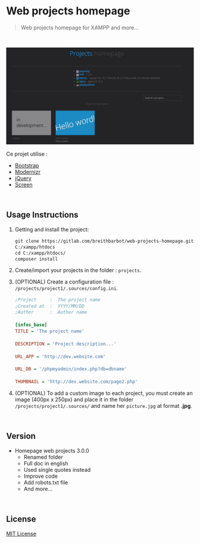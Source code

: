 # Web projects homepage

> Web projects homepage for XAMPP and more...

<br>

![Web projects homepage](.sources/demo-web-projects-homepage.gif "Web projects homepage")

Ce projet utilise :
* [Bootstrap](http://getbootstrap.com)
* [Modernizr](https://modernizr.com)
* [jQuery](http://jquery.com)
* [Screen](https://github.com/microweber/screen)

<br>

## Usage Instructions

1. Getting and install the project:
   ```
   git clone https://gitlab.com/breithbarbot/web-projects-homepage.git C:/xampp/htdocs
   cd C:/xampp/htdocs/
   composer install
   ```

2. Create/import your projects in the folder : `projects`.

3. (OPTIONAL) Create a configuration file : `/projects/project1/.sources/config.ini`.

    ```ini
    ;Project     :  The project name
    ;Created at  :  YYYY/MM/DD
    ;Author      :  Author name
    
    [infos_base]
    TITLE = 'The project name'
    
    DESCRIPTION = 'Project description...'
    
    URL_APP = 'http://dev.website.com'
    
    URL_DB = '/phpmyadmin/index.php?db=dbname'
    
    THUMBNAIL = 'http://dev.website.com/page2.php'
    ```

4. (OPTIONAL) To add a custom image to each project, you must create an image (400px x 250px) and place it in the folder `/projects/project1/.sources/` and name her `picture.jpg` at format **.jpg**.

<br>

## Version

- Homepage web projects 3.0.0
    - Renamed folder
    - Full doc in english
    - Used single quotes instead
    - Improve code
    - Add robots.txt file
    - And more...

<br>
 
## License

[MIT License](LICENSE)
